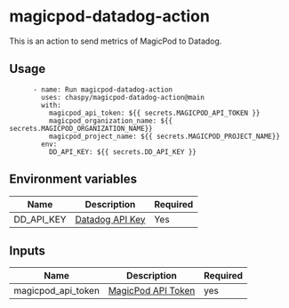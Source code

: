# magicpod-datadog-action

This is an action to send metrics of MagicPod to Datadog.

## Usage

```
      - name: Run magicpod-datadog-action
        uses: chaspy/magicpod-datadog-action@main
        with:
          magicpod_api_token: ${{ secrets.MAGICPOD_API_TOKEN }}
          magicpod_organization_name: ${{ secrets.MAGICPOD_ORGANIZATION_NAME}}
          magicpod_project_name: ${{ secrets.MAGICPOD_PROJECT_NAME}}
        env:
          DD_API_KEY: ${{ secrets.DD_API_KEY }}
```

## Environment variables

| Name       | Description                                                                    | Required |
| ---------- | ------------------------------------------------------------------------------ | -------- |
| DD_API_KEY | [Datadog API Key](https://docs.datadoghq.com/account_management/api-app-keys/) | Yes      |

## Inputs

| Name               | Description                                                        | Required |
| ------------------ | ------------------------------------------------------------------ | -------- |
| magicpod_api_token | [MagicPod API Token](https://app.magicpod.com/accounts/api-token/) | yes      |
